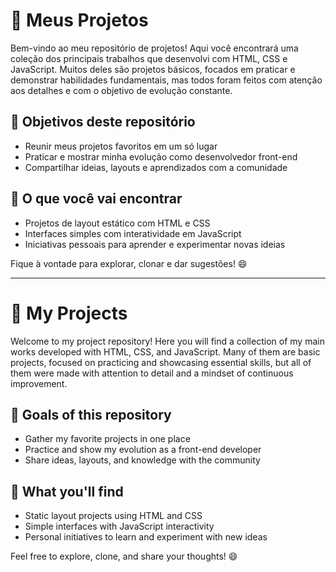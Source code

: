 # 🚀 Meus Projetos

Bem-vindo ao meu repositório de projetos! Aqui você encontrará uma coleção dos principais trabalhos que desenvolvi com HTML, CSS e JavaScript. Muitos deles são projetos básicos, focados em praticar e demonstrar habilidades fundamentais, mas todos foram feitos com atenção aos detalhes e com o objetivo de evolução constante.

## 🧠 Objetivos deste repositório

- Reunir meus projetos favoritos em um só lugar
- Praticar e mostrar minha evolução como desenvolvedor front-end
- Compartilhar ideias, layouts e aprendizados com a comunidade

## 📁 O que você vai encontrar

- Projetos de layout estático com HTML e CSS
- Interfaces simples com interatividade em JavaScript
- Iniciativas pessoais para aprender e experimentar novas ideias

Fique à vontade para explorar, clonar e dar sugestões! 😄

---

# 🚀 My Projects

Welcome to my project repository! Here you will find a collection of my main works developed with HTML, CSS, and JavaScript. Many of them are basic projects, focused on practicing and showcasing essential skills, but all of them were made with attention to detail and a mindset of continuous improvement.

## 🧠 Goals of this repository

- Gather my favorite projects in one place
- Practice and show my evolution as a front-end developer
- Share ideas, layouts, and knowledge with the community

## 📁 What you'll find

- Static layout projects using HTML and CSS
- Simple interfaces with JavaScript interactivity
- Personal initiatives to learn and experiment with new ideas

Feel free to explore, clone, and share your thoughts! 😄
